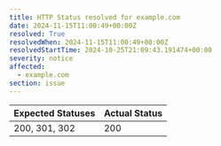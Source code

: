 ```yaml
---
title: HTTP Status resolved for example.com
date: 2024-11-15T11:00:49+00:00Z
resolved: True
resolvedWhen: 2024-11-15T11:00:49+00:00Z
resolvedStartTime: 2024-10-25T21:09:43.191474+00:00
severity: notice
affected:
  - example.com
section: issue
---
```


| Expected Statuses | Actual Status  |
|-------------------|----------------|
| 200, 301, 302 | 200 |
